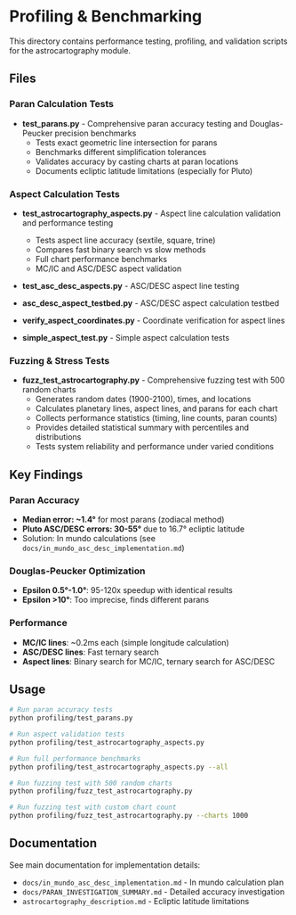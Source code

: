 # Profiling & Benchmarking

This directory contains performance testing, profiling, and validation scripts for the astrocartography module.

## Files

### Paran Calculation Tests
- **test_parans.py** - Comprehensive paran accuracy testing and Douglas-Peucker precision benchmarks
  - Tests exact geometric line intersection for parans
  - Benchmarks different simplification tolerances
  - Validates accuracy by casting charts at paran locations
  - Documents ecliptic latitude limitations (especially for Pluto)

### Aspect Calculation Tests
- **test_astrocartography_aspects.py** - Aspect line calculation validation and performance testing
  - Tests aspect line accuracy (sextile, square, trine)
  - Compares fast binary search vs slow methods
  - Full chart performance benchmarks
  - MC/IC and ASC/DESC aspect validation

- **test_asc_desc_aspects.py** - ASC/DESC aspect line testing
- **asc_desc_aspect_testbed.py** - ASC/DESC aspect calculation testbed
- **verify_aspect_coordinates.py** - Coordinate verification for aspect lines
- **simple_aspect_test.py** - Simple aspect calculation tests

### Fuzzing & Stress Tests
- **fuzz_test_astrocartography.py** - Comprehensive fuzzing test with 500 random charts
  - Generates random dates (1900-2100), times, and locations
  - Calculates planetary lines, aspect lines, and parans for each chart
  - Collects performance statistics (timing, line counts, paran counts)
  - Provides detailed statistical summary with percentiles and distributions
  - Tests system reliability and performance under varied conditions

## Key Findings

### Paran Accuracy
- **Median error: ~1.4°** for most parans (zodiacal method)
- **Pluto ASC/DESC errors: 30-55°** due to 16.7° ecliptic latitude
- Solution: In mundo calculations (see `docs/in_mundo_asc_desc_implementation.md`)

### Douglas-Peucker Optimization
- **Epsilon 0.5°-1.0°**: 95-120x speedup with identical results
- **Epsilon >10°**: Too imprecise, finds different parans

### Performance
- **MC/IC lines**: ~0.2ms each (simple longitude calculation)
- **ASC/DESC lines**: Fast ternary search
- **Aspect lines**: Binary search for MC/IC, ternary search for ASC/DESC

## Usage

```bash
# Run paran accuracy tests
python profiling/test_parans.py

# Run aspect validation tests
python profiling/test_astrocartography_aspects.py

# Run full performance benchmarks
python profiling/test_astrocartography_aspects.py --all

# Run fuzzing test with 500 random charts
python profiling/fuzz_test_astrocartography.py

# Run fuzzing test with custom chart count
python profiling/fuzz_test_astrocartography.py --charts 1000
```

## Documentation

See main documentation for implementation details:
- `docs/in_mundo_asc_desc_implementation.md` - In mundo calculation plan
- `docs/PARAN_INVESTIGATION_SUMMARY.md` - Detailed accuracy investigation
- `astrocartography_description.md` - Ecliptic latitude limitations
